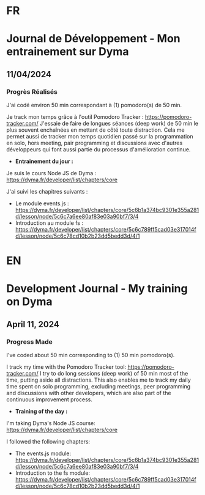 # FR

# Journal de Développement - Mon entrainement sur Dyma

## 11/04/2024

### Progrès Réalisés

J'ai codé environ 50 min correspondant à (1) pomodoro(s) de 50 min.

Je track mon temps grâce à l'outil Pomodoro Tracker : https://pomodoro-tracker.com/
J'essaie de faire de longues séances (deep work) de 50 min le plus souvent enchaînées en mettant de côté toute distraction.
Cela me permet aussi de tracker mon temps quotidien passé sur la programmation en solo, hors meeting, pair programming et discussions avec d'autres développeurs qui font aussi partie du processus d'amélioration continue.

- **Entrainement du jour :**

Je suis le cours Node JS de Dyma : https://dyma.fr/developer/list/chapters/core

J'ai suivi les chapitres suivants :

- Le module events.js : https://dyma.fr/developer/list/chapters/core/5c6b1a374bc9301e355a281d/lesson/node/5c6c7a6ee80af83e03a90bf7/3/4
- Introduction au module fs : https://dyma.fr/developer/list/chapters/core/5c6c789ff5cad03e317014fd/lesson/node/5c6c78cd10b2b23dd5bedd3d/4/1

# EN

# Development Journal - My training on Dyma

## April 11, 2024

### Progress Made

I've coded about 50 min corresponding to (1) 50 min pomodoro(s).

I track my time with the Pomodoro Tracker tool: https://pomodoro-tracker.com/
I try to do long sessions (deep work) of 50 min most of the time, putting aside all distractions.
This also enables me to track my daily time spent on solo programming, excluding meetings, peer programming and discussions with other developers, which are also part of the continuous improvement process.

- **Training of the day :**

I'm taking Dyma's Node JS course: https://dyma.fr/developer/list/chapters/core

I followed the following chapters:

- The events.js module: https://dyma.fr/developer/list/chapters/core/5c6b1a374bc9301e355a281d/lesson/node/5c6c7a6ee80af83e03a90bf7/3/4
- Introduction to the fs module: https://dyma.fr/developer/list/chapters/core/5c6c789ff5cad03e317014fd/lesson/node/5c6c78cd10b2b23dd5bedd3d/4/1
